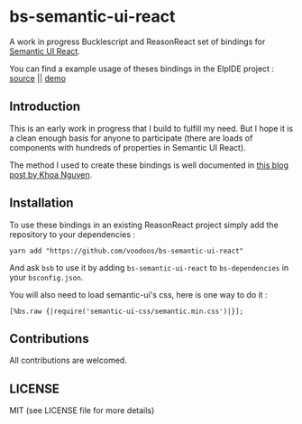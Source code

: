 # bs-semantic-ui-react


A work in progress Bucklescript and ReasonReact set of bindings for [Semantic UI React](https://react.semantic-ui.com). 

You can find a example usage of theses bindings in the ElpIDE project : [source](https://github.com/voodoos/ElpIDE) || [demo](https://voodoos.github.io/ElpIDE/)



## Introduction

This is an early work in progress that I build to fulfill my need. But I hope it is a clean enough basis for anyone to participate (there are loads of components with hundreds of properties in Semantic UI React).

The method I used to create these bindings is well documented in [this blog post by Khoa Nguyen](https://khoanguyen.me/writing-reason-react-bindings-the-right-way/).


## Installation
To use these bindings in an existing ReasonReact project simply add the repository to your dependencies :

```
yarn add "https://github.com/voodoos/bs-semantic-ui-react"
```

And ask `bsb` to use it by adding `bs-semantic-ui-react` to `bs-dependencies` in your `bsconfig.json`.

You will also need to load semantic-ui's css, here is one way to do it :

```
[%bs.raw {|require('semantic-ui-css/semantic.min.css')|}];
```


## Contributions

All contributions are welcomed.

## LICENSE

MIT (see LICENSE file for more details)
